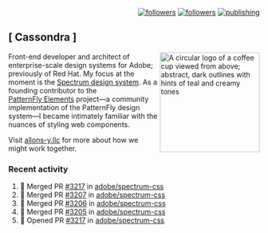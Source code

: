 <p align="right"><a rel="me" href="https://front-end.social/@castastrophe">
    <img alt="followers" title="Follow me on Mastodon" src="https://img.shields.io/mastodon/follow/109297102751309835?domain=https%3A%2F%2Ffront-end.social&label=Follow&logo=mastodon&logoColor=white&style=for-the-badge&labelColor=008080&color=006969"/></a>
  <a href="https://codepen.io/castastrophe/">
    <img alt="followers" title="Follow me on CodePen" src="https://img.shields.io/badge/23-1?color=640464&labelColor=7c007c&style=for-the-badge&logo=codepen&label=Follow"/></a>
<a href="https://castastrophe.medium.com/">
    <img alt="publishing" title="View articles on Medium" src="https://img.shields.io/badge/107-1?color=666&labelColor=444&label=subscribe&logo=medium&logoColor=white&style=for-the-badge"/></a>
</p>

## [&nbsp;Cassondra&nbsp;]

<img align="right" src="https://github-production-user-asset-6210df.s3.amazonaws.com/1840295/253016758-ba468774-1cd3-42c2-8f43-947b5eeb5edf.png" height="200" alt="A circular logo of a coffee cup viewed from above; abstract, dark outlines with hints of teal and creamy tones">

Front-end developer and architect of enterprise-scale design systems for Adobe; previously of Red Hat. My focus at the moment is the [Spectrum design system](https://github.com/adobe/spectrum-css). As a founding contributor to the [PatternFly&nbsp;Elements](https://github.com/patternfly/patternfly-elements) project&mdash;a community implementation of the PatternFly design system&mdash;I became intimately familiar with the nuances of styling web components.

Visit [allons-y.llc](http://allons-y.llc/) for more about how we might work together.

### Recent activity

<!--START_SECTION:activity-->
1. 🎉 Merged PR [#3217](https://github.com/adobe/spectrum-css/pull/3217) in [adobe/spectrum-css](https://github.com/adobe/spectrum-css)
2. 🎉 Merged PR [#3207](https://github.com/adobe/spectrum-css/pull/3207) in [adobe/spectrum-css](https://github.com/adobe/spectrum-css)
3. 🎉 Merged PR [#3206](https://github.com/adobe/spectrum-css/pull/3206) in [adobe/spectrum-css](https://github.com/adobe/spectrum-css)
4. 🎉 Merged PR [#3205](https://github.com/adobe/spectrum-css/pull/3205) in [adobe/spectrum-css](https://github.com/adobe/spectrum-css)
5. 💪 Opened PR [#3217](https://github.com/adobe/spectrum-css/pull/3217) in [adobe/spectrum-css](https://github.com/adobe/spectrum-css)
<!--END_SECTION:activity-->

